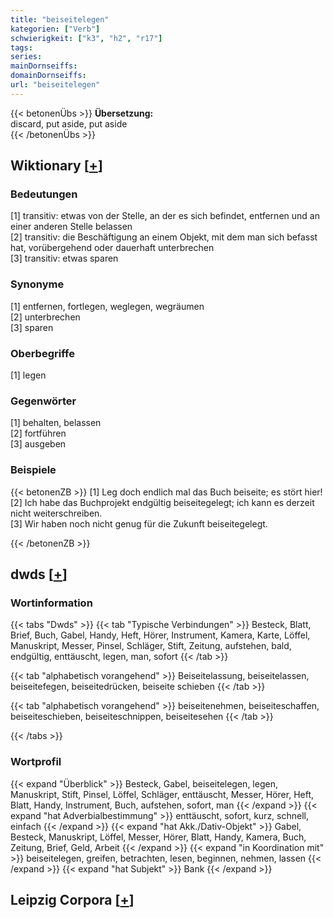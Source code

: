 ```yaml
---
title: "beiseitelegen"
kategorien: ["Verb"]
schwierigkeit: ["k3", "h2", "r17"]
tags:
series:
mainDornseiffs:
domainDornseiffs:
url: "beiseitelegen"
---
```


{{< betonenÜbs >}}
**Übersetzung:**  
discard, put aside, put  aside  
{{< /betonenÜbs >}}

## Wiktionary [[+](https://de.wiktionary.org/wiki/beiseitelegen)]

### Bedeutungen
[1] transitiv: etwas von der Stelle, an der es sich befindet, entfernen und an einer anderen Stelle belassen  
[2] transitiv: die Beschäftigung an einem Objekt, mit dem man sich befasst hat, vorübergehend oder dauerhaft unterbrechen  
[3] transitiv: etwas sparen  

### Synonyme
[1] entfernen, fortlegen, weglegen, wegräumen  
[2] unterbrechen  
[3] sparen  

### Oberbegriffe
[1] legen  

### Gegenwörter
[1] behalten, belassen  
[2] fortführen  
[3] ausgeben  

### Beispiele
{{< betonenZB >}}
[1] Leg doch endlich mal das Buch beiseite; es stört hier!  
[2] Ich habe das Buchprojekt endgültig beiseitegelegt; ich kann es derzeit nicht weiterschreiben.  
[3] Wir haben noch nicht genug für die Zukunft beiseitegelegt.  

{{< /betonenZB >}}


## dwds [[+](https://www.dwds.de/wb/beiseitelegen)]

### Wortinformation
{{< tabs "Dwds" >}}
{{< tab "Typische Verbindungen" >}}
Besteck, Blatt, Brief, Buch, Gabel, Handy, Heft, Hörer, Instrument, Kamera, Karte, Löffel, Manuskript, Messer, Pinsel, Schläger, Stift, Zeitung, aufstehen, bald, endgültig, enttäuscht, legen, man, sofort
{{< /tab >}}

{{< tab "alphabetisch vorangehend" >}}
Beiseitelassung, beiseitelassen, beiseitefegen, beiseitedrücken, beiseite schieben
{{< /tab >}}

{{< tab "alphabetisch vorangehend" >}}
beiseitenehmen, beiseiteschaffen, beiseiteschieben, beiseiteschnippen, beiseitesehen
{{< /tab >}}

{{< /tabs >}}

### Wortprofil
{{< expand "Überblick" >}} Besteck, Gabel, beiseitelegen, legen, Manuskript, Stift, Pinsel, Löffel, Schläger, enttäuscht, Messer, Hörer, Heft, Blatt, Handy, Instrument, Buch, aufstehen, sofort, man {{< /expand >}}
{{< expand "hat Adverbialbestimmung" >}} enttäuscht, sofort, kurz, schnell, einfach {{< /expand >}}
{{< expand "hat Akk./Dativ-Objekt" >}} Gabel, Besteck, Manuskript, Löffel, Messer, Hörer, Blatt, Handy, Kamera, Buch, Zeitung, Brief, Geld, Arbeit {{< /expand >}}
{{< expand "in Koordination mit" >}} beiseitelegen, greifen, betrachten, lesen, beginnen, nehmen, lassen {{< /expand >}}
{{< expand "hat Subjekt" >}} Bank {{< /expand >}}

## Leipzig Corpora [[+](https://corpora.uni-leipzig.de/en/res?word=beiseitelegen&corpusId=deu_newscrawl-public_2018)]

